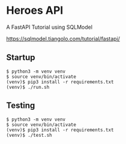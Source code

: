 # Heroes API

A FastAPI Tutorial using SQLModel

https://sqlmodel.tiangolo.com/tutorial/fastapi/


## Startup

```
$ python3 -m venv venv
$ source venv/bin/activate
(venv)$ pip3 install -r requirements.txt
(venv)$ ./run.sh
```

## Testing

```
$ python3 -m venv venv
$ source venv/bin/activate
(venv)$ pip3 install -r requirements.txt
(venv)$ ./test.sh
```
